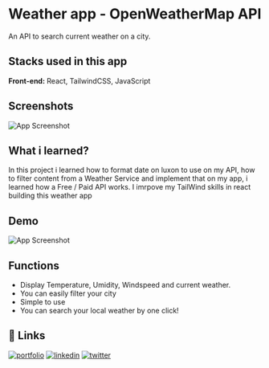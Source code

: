 # Weather app - OpenWeatherMap API 

An API to search current weather on a city.


## Stacks used in this app

**Front-end:** React, TailwindCSS, JavaScript




## Screenshots

![App Screenshot](https://media.discordapp.net/attachments/854545268819886120/1045129640420835448/image.png?width=975&height=531)


## What i learned?

In this project i learned how to format date on luxon to use on my API, how to filter content from a Weather Service and implement that on my app, i learned how a Free / Paid API works. I imrpove my TailWind skills in react building this weather app

## Demo

![App Screenshot](https://media.discordapp.net/attachments/854545268819886120/1045131819659575386/WeatherApp.gif?width=975&height=531)


## Functions

- Display Temperature, Umidity, Windspeed and current weather.
- You can easily filter your city
- Simple to use
- You can search your local weather by one click!



## 🔗 Links
[![portfolio](https://img.shields.io/badge/my_portfolio-000?style=for-the-badge&logo=ko-fi&logoColor=white)](https://katherineoelsner.com/)
[![linkedin](https://img.shields.io/badge/linkedin-0A66C2?style=for-the-badge&logo=linkedin&logoColor=white)](https://www.linkedin.com/)
[![twitter](https://img.shields.io/badge/twitter-1DA1F2?style=for-the-badge&logo=twitter&logoColor=white)](https://twitter.com/)
